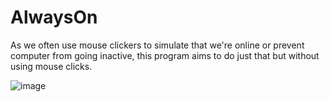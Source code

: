 # AlwaysOn
As we often use mouse clickers to simulate that we're online or prevent computer from going inactive, this program aims to do just that but without using mouse clicks.

![image](https://user-images.githubusercontent.com/30172340/194697696-74ee0a6c-faf5-4f9f-9594-c1b685e6d3e0.png)
